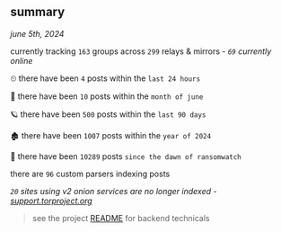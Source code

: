 
## summary
_june 5th, 2024_

currently tracking `163` groups across `299` relays & mirrors - _`69` currently online_

⏲ there have been `4` posts within the `last 24 hours`

🦈 there have been `10` posts within the `month of june`

🪐 there have been `500` posts within the `last 90 days`

🏚 there have been `1007` posts within the `year of 2024`

🦕 there have been `10289` posts `since the dawn of ransomwatch`

there are `96` custom parsers indexing posts

_`20` sites using v2 onion services are no longer indexed - [support.torproject.org](https://support.torproject.org/onionservices/v2-deprecation/)_

> see the project [README](https://github.com/joshhighet/ransomwatch#ransomwatch--) for backend technicals
